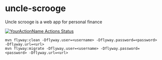 # uncle-scrooge
Uncle scrooge is a web app for personal finance

[![YourActionName Actions Status](https://github.com/dplucenio/uncle-scrooge/workflows/test/badge.svg)](https://github.com/dplucenio/uncle-scrooge/actions)

```
mvn flyway:clean -Dflyway.user=<username> -Dflyway.password=<password> -Dflyway.url=<url>
mvn flyway:migrate -Dflyway.user=<username> -Dflyway.password=<password> -Dflyway.url=<url>
```
